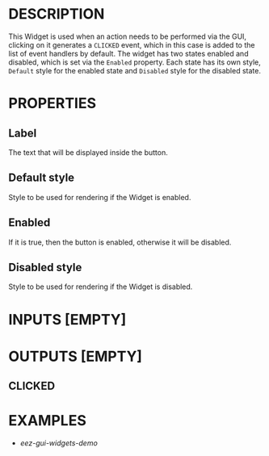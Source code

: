 # DESCRIPTION

This Widget is used when an action needs to be performed via the GUI, clicking on it generates a `CLICKED` event, which in this case is added to the list of event handlers by default. The widget has two states enabled and disabled, which is set via the `Enabled` property. Each state has its own style, `Default` style for the enabled state and `Disabled` style for the disabled state.

# PROPERTIES

## Label

The text that will be displayed inside the button.

## Default style

Style to be used for rendering if the Widget is enabled.

## Enabled

If it is true, then the button is enabled, otherwise it will be disabled.

## Disabled style

Style to be used for rendering if the Widget is disabled.

# INPUTS [EMPTY]

# OUTPUTS [EMPTY]

## CLICKED

# EXAMPLES

-   _eez-gui-widgets-demo_
